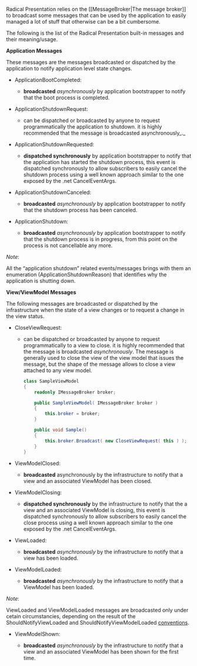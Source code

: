 Radical Presentation relies on the [[MessageBroker|The message broker]] to broadcast some messages that can be used by the application to easily managed a lot of stuff that otherwise can be a bit cumbersome.

The following is the list of the Radical Presentation built-in messages and their meaning/usage.

**Application Messages**

These messages are the messages broadcasted or dispatched by the application to notify application level state changes.

* ApplicationBootCompleted:

  * **broadcasted** *asynchronously* by application bootstrapper to notify that the boot process is completed.

* ApplicationShutdownRequest:

  * can be dispatched or broadcasted by anyone to request programmatically the application to shutdown. it is highly recommended that the message is broadcasted asynchronously_._

* ApplicationShutdownRequested:

  * **dispatched synchronously** by application bootstrapper to notify that the application has started the shutdown process, this event is dispatched synchronously to allow subscribers to easily cancel the shutdown process using a well known approach similar to the one exposed by the .net CancelEventArgs.

* ApplicationShutdownCanceled:

  * **broadcasted** *asynchronously* by application bootstrapper to notify that the shutdown process has been canceled.

* ApplicationShutdown:

  * **broadcasted** *asynchronously* by application bootstrapper to notify that the shutdown process is in progress, from this point on the process is not cancellable any more.

*Note*:

All the “application shutdown” related events/messages brings with them an enumeration (ApplicationShutdownReason) that identifies why the application is shutting down.

**View/ViewModel Messages**

The following messages are broadcasted or dispatched by the infrastructure when the state of a view changes or to request a change in the view status.

* CloseViewRequest:

  * can be dispatched or broadcasted by anyone to request programmatically to a view to close. it is highly recommended that the message is broadcasted *asynchronously*.
    The message is generally used to close the view of the view model that issues the message, but the shape of the message allows to close a view attached to any view model.

	```c#
	class SampleViewModel
	{
		readonly IMessageBroker broker;

		public SampleViewModel( IMessageBroker broker )
		{
			this.broker = broker;
		}

		public void Sample() 
		{
			this.broker.Broadcast( new CloseViewRequest( this ) );
		}
	}
	```

* ViewModelClosed:

  * **broadcasted** asynchronously by the infrastructure to notify that a view and an associated ViewModel has been closed.

* ViewModelClosing:

  * **dispatched synchronously** by the infrastructure to notify that the a view and an associated ViewModel is closing, this event is dispatched synchronously to allow subscribers to easily cancel the close process using a well known approach similar to the one exposed by the .net CancelEventArgs.

* ViewLoaded:

  * **broadcasted** *asynchronously* by the infrastructure to notify that a view has been loaded.

* ViewModelLoaded:

  * **broadcasted** *asynchronously* by the infrastructure to notify that a ViewModel has been loaded.

*Note*:

ViewLoaded and ViewModelLoaded messages are broadcasted only under cetain circumstancies, depending on the result of the ShouldNotifyViewLoaded and ShouldNotifyViewModelLoaded [conventions](Runtime-conventions).

* ViewModelShown:

  * **broadcasted** *asynchronously* by the infrastructure to notify that a view and an associated ViewModel has been shown for the first time.
